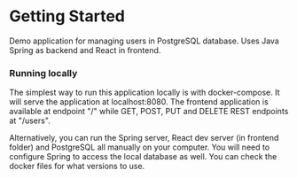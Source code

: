 # Getting Started

Demo application for managing users in PostgreSQL database. Uses Java Spring as backend and React in frontend.

### Running locally

The simplest way to run this application locally is with docker-compose. It will serve the application at localhost:8080. The frontend application is available at endpoint "/" while GET, POST, PUT and DELETE REST endpoints at "/users".

Alternatively, you can run the Spring server, React dev server (in frontend folder) and PostgreSQL all manually on your computer. You will need to configure Spring to access the local database as well. You can check the docker files for what versions to use.
